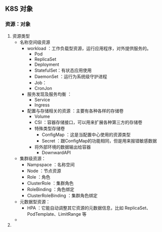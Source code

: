 ## K8S 对象

### 资源：对象

1. 资源类型
   - 名称空间级资源
     - workload ：工作负载型资源，运行应用程序，对外提供服务的。
       - Pod
       - ReplicaSet
       - Deployment
       - StatefulSet：有状态应用使用
       - DaemonSet ：运行为系统级守护进程
       - Job：
       - CronJon
     - 服务发现及服务均衡 ：
       - Service
       - Ingress
     - 配置与存储相关的资源 ：主要有各种各样的存储卷
       - Volume
       - CSI ：容器存储接口，可以用来扩展各种第三方的存储卷
       - 特殊类型存储卷
         - ConfigMap ：这是当配置中心使用的资源类型
         - Secret ：跟ConfigMap的功能相同，但是用来报错敏感数据
       - 将外部环境的数据输出给容器
         - DownwardAPI
   - 集群级资源：
     - Nampspace ：名称空间
     - Node ：节点资源
     - Role ：角色
     - ClusterRole ：集群角色
     - RoleBinding ：角色绑定
     - ClusterRoleBinding ：集群角色绑定
   - 元数据型资源：
     - HPA ：它能自动调整其它资源的元数据信息，比如 ReplicaSet、PodTemplate、LimitRange 等
   - 
2. 